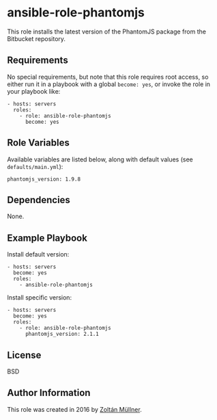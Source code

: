 ansible-role-phantomjs
=========

This role installs the latest version of the PhantomJS package from the Bitbucket repository.

Requirements
------------

No special requirements, but note that this role requires root access, so either run it in a playbook with a global `become: yes`, or invoke the role in your playbook like:

    - hosts: servers
      roles:
        - role: ansible-role-phantomjs
          become: yes

Role Variables
--------------

Available variables are listed below, along with default values (see `defaults/main.yml`):

    phantomjs_version: 1.9.8

Dependencies
------------

None.

Example Playbook
----------------

Install default version:

    - hosts: servers
      become: yes
      roles:
        - ansible-role-phantomjs

Install specific version:

    - hosts: servers
      become: yes
      roles:
        - role: ansible-role-phantomjs
          phantomjs_version: 2.1.1

License
-------

BSD

Author Information
------------------

This role was created in 2016 by [Zoltán Müllner](http://zoltan.mullner.hu/).
